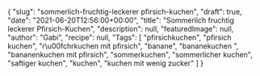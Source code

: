 {
    "slug": "sommerlich-fruchtig-leckerer pfirsich-kuchen",
    "draft": true,
    "date": "2021-06-20T12:56:00+00:00",
    "title": "Sommerlich fruchtig leckerer Pfirsich-Kuchen",
    "description": null,
    "featuredImage": null,
    "author": "Gabi",
    "recipe": null,
    "Tags": [
        "pfirsichkuchen",
        "pfirsich kuchen",
        "r\u00fchrkuchen mit pfirsich",
        "banane",
        "bananekuchen ",
        "bananenkuchen mit pfirsich",
        "sommerkuchen",
        "sommerlicher kuchen",
        "saftiger kuchen",
        "kuchen",
        "kuchen mit wenig zucker"
    ]
}

